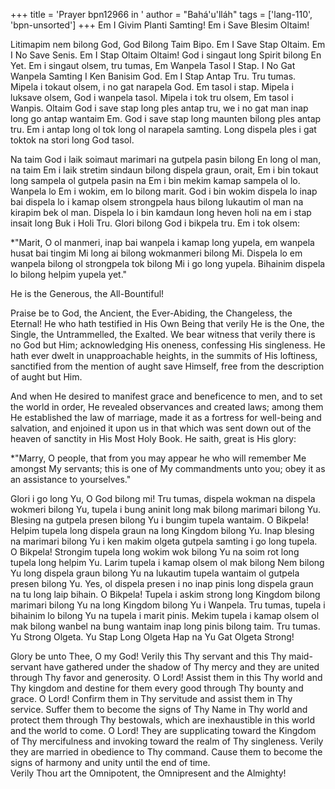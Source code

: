 +++
title = 'Prayer bpn12966 in '
author = "Bahá'u'lláh"
tags = ['lang-110', 'bpn-unsorted']
+++
Em I Givim Planti Samting!  Em i Save Blesim Oltaim! 
 
Litimapim nem bilong God, God Bilong Taim Bipo.  Em I Save Stap Oltaim.  Em I No Save Senis.  Em I Stap Oltaim Oltaim!  God i singaut long Spirit bilong En Yet.  Em i singaut olsem, tru tumas, 
Em Wanpela Tasol I Stap.  I No Gat Wanpela Samting I Ken Banisim God. Em I Stap Antap Tru.  Tru tumas.  Mipela i tokaut olsem, i no gat narapela God.  Em tasol i stap.  Mipela i luksave olsem, God  i wanpela tasol.  Mipela i tok tru olsem, Em tasol i Wanpis.  Oltaim God i save stap long ples antap tru, we i no gat man inap long go antap wantaim Em.  God i save stap long maunten bilong ples antap tru.  Em i antap long ol tok long ol narapela samting.  Long dispela ples i gat toktok na stori long God tasol. 
 
Na taim God i laik soimaut marimari na gutpela pasin bilong En long ol man, na taim Em i laik stretim sindaun bilong dispela graun, orait,  Em i bin tokaut long sampela ol gutpela pasin na Em i bin mekim kamap sampela ol lo.  Wanpela lo Em i wokim, em lo bilong marit.  God i bin wokim dispela lo inap bai dispela lo i kamap olsem strongpela haus bilong lukautim ol man na kirapim bek ol man.  Dispela lo i bin kamdaun long heven holi na em i stap insait long Buk i Holi Tru.  Glori bilong God i bikpela tru.   Em i tok olsem: 
 
*"Marit, O ol manmeri, inap bai wanpela i kamap long yupela, em wanpela husat bai tingim Mi long ai bilong wokmanmeri bilong Mi.  Dispela lo em wanpela bilong ol strongpela tok bilong Mi i go long yupela.  Bihainim dispela lo bilong helpim yupela yet." 
 
He is the Generous, the All-Bountiful! 
 
Praise be to God, the Ancient, the Ever-Abiding, the Changeless, the Eternal!  He who hath testified in His Own Being that verily He is the One, the Single, the Untrammelled, the Exalted.  We bear witness that verily there is no God but Him; acknowledging His oneness, confessing His singleness.  He hath ever dwelt in unapproachable heights, in the summits of His loftiness, sanctified from the mention of aught save Himself, free from the description of aught but Him. 
 
And when He desired to manifest grace and beneficence to men, and to set the world in order, He revealed observances and created laws; among them He established the law of marriage,  made it as a fortress for well-being and salvation, and enjoined it upon us in that which was sent down out of the heaven of sanctity in His Most Holy Book.  He saith, great is His glory:   
 
*"Marry, O people, that from you may appear he who will remember Me amongst My servants; this is one of My commandments unto you; obey it as an assistance to yourselves." 
 
Glori i go long Yu, O God bilong mi! 
Tru tumas, dispela wokman na dispela wokmeri bilong Yu, tupela i bung aninit long mak bilong marimari bilong Yu.  Blesing na gutpela presen bilong Yu i bungim tupela wantaim.  O Bikpela!  Helpim tupela long dispela graun na long Kingdom bilong Yu.  Inap blesing na marimari bilong Yu i ken makim olgeta gutpela samting i go long tupela.  O Bikpela!  Strongim tupela long wokim wok bilong Yu na soim rot long tupela long helpim Yu.  Larim tupela i kamap olsem ol mak bilong Nem bilong Yu long dispela graun bilong Yu na lukautim tupela wantaim ol gutpela presen bilong Yu.  Yes, ol dispela presen i no inap pinis long dispela graun na tu long laip bihain.  O Bikpela!  Tupela i askim strong long Kingdom bilong marimari bilong Yu na long Kingdom bilong Yu i Wanpela.  Tru tumas, tupela i bihainim lo bilong Yu na tupela i marit pinis.  Mekim tupela i kamap olsem ol mak bilong wanbel na bung wantaim inap long pinis bilong taim.  Tru tumas.  Yu Strong Olgeta.  Yu Stap Long Olgeta Hap na Yu Gat Olgeta Strong! 
 
Glory be unto Thee, O my God!  Verily this Thy servant and this Thy maid-servant have gathered under the shadow of Thy mercy and they are united through Thy favor and generosity.  O Lord!  Assist them in this Thy world and Thy kingdom and destine for them every good through Thy bounty and grace.  O Lord!  Confirm them in Thy servitude and assist them in Thy service.  Suffer them to become the signs of Thy Name in Thy world and protect them through Thy bestowals, which are inexhaustible in this world and the world to come.  O Lord! They are supplicating toward the Kingdom of Thy mercifulness and invoking toward the realm of Thy singleness.  Verily they are married in obedience to Thy command.  Cause them to become the signs of harmony and unity until the end of time.  
Verily Thou art the Omnipotent, the Omnipresent and the Almighty!
